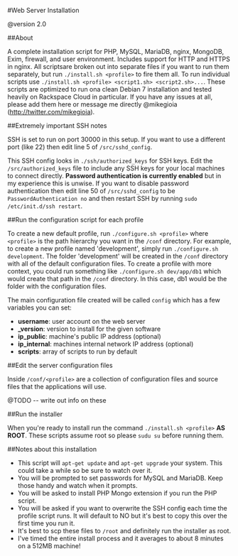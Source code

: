 #Web Server Installation

@version 2.0
 
##About

A complete installation script for PHP, MySQL, MariaDB, nginx, MongoDB, 
Exim, firewall, and user environment. Includes support for HTTP and HTTPS 
in nginx. All scriptsare broken out into separate files if you want to run 
them separately, but run `./install.sh <profile>` to fire them all. To run 
individual scripts use `./install.sh <profile> <script1.sh> <script2.sh>...`. 
These scripts are optimized to run ona clean Debian 7 installation and tested 
heavily on Rackspace Cloud in particular. If you have any issues at all, 
please add them here or message me directly @mikegioia (http://twitter.com/mikegioia).

##Extremely important SSH notes

SSH is set to run on port 30000 in this setup. If you want to use a different
port (like 22) then edit line 5 of `/src/sshd_config`. 

This SSH config looks in `./ssh/authorized_keys` for SSH keys. Edit the
`/src/authorized_keys` file to include any SSH keys for your local machines
to connect directly. **Password authentication is currently enabled** but in
my experience this is unwise. If you want to disable password authentication
then edit line 50 of `/src/sshd_config` to be `PasswordAuthentication no`
and then restart SSH by running `sudo /etc/init.d/ssh restart`.

##Run the configuration script for each profile

To create a new default profile, run `./configure.sh <profile>` where
`<profile>` is the path hierarchy you want in the `/conf` directory. For
example, to create a new profile named 'development', simply run
`./configure.sh development`. The folder 'development' will be created in 
the `/conf` directory with all of the default configuration files. To create
a profile with more context, you could run something like
`./configure.sh dev/app/db1` which would create that path in the `/conf`
directory. In this case, db1 would be the folder with the configuration files.

The main configuration file created will be called `config` which has a few
variables you can set:

* **username**: user account on the web server
* **<program>_version**: version to install for the given software 
* **ip_public**: machine's public IP address (optional)
* **ip_internal**: machines internal network IP address (optional)
* **scripts**: array of scripts to run by default

##Edit the server configuration files

Inside `/conf/<profile>` are a collection of configuration files and source
files that the applications will use.

@TODO -- write out info on these

##Run the installer

When you're ready to install run the command `./install.sh <profile>` **AS ROOT**. 
These scripts assume root so please `sudu su` before running them. 

##Notes about this installation

* This script will `apt-get update` and `apt-get upgrade` your system. This could
  take a while so be sure to watch over it.
* You will be prompted to set passwords for MySQL and MariaDB. Keep those handy and
  watch when it prompts.
* You will be asked to install PHP Mongo extension if you run the PHP script.
* You will be asked if you want to overwrite the SSH config each time the profile
  script runs. It will default to NO but it's best to copy this over the first time
  you run it.
* It's best to scp these files to `/root` and definitely run the installer as root.
* I've timed the entire install process and it averages to about 8 minutes on a 512MB
  machine!
